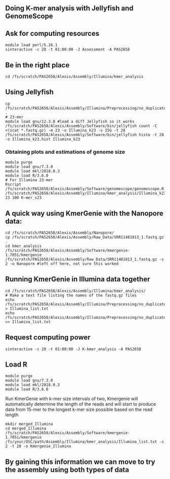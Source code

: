 ## Doing K-mer analysis with Jellyfish and GenomeScope

## Ask for computing resources
```
module load perl/5.26.1
sinteractive -c 28 -t 01:00:00 -J Assessment -A PAS2658
```

## Be in the right place
```
cd /fs/scratch/PAS2658/Alexis/Assembly/Illumina/kmer_analysis
```
## Using Jellyfish
```
cp /fs/scratch/PAS2658/Alexis/Assembly/Illumina/Preprocessing/no_duplicates/*.fastq.gz .
# 23-mer
module load gnu/12.3.0 #load a diff Jellyfish so it works
/fs/scratch/PAS2658/Alexis/Assembly/Software/bin/jellyfish count -C <(zcat *.fastq.gz) -m 23 -o Illumina_k23 -s 25G -t 28
/fs/scratch/PAS2658/Alexis/Assembly/Software/bin/jellyfish histo -t 28 -o Illumina_k23.hist Illumina_k23
```
### Obtaining plots and estimations of genome size
```
module purge
module load gnu/7.3.0
module load mkl/2018.0.3
module load R/3.6.0
# For Illumina 23-mer
Rscript /fs/scratch/PAS2658/Alexis/Assembly/Software/genomescope/genomescope.R  /fs/scratch/PAS2658/Alexis/Assembly/Illumina/kmer_analysis/Illumina_k23.hist 23 100 K-mer_s23
```
## A quick way using KmerGenie with the Nanopore data:
```
cd /fs/scratch/PAS2658/Alexis/Assembly/Nanopore/
cp /fs/scratch/PAS2658/Alexis/Assembly/Raw_Data/SRR11481813_1.fastq.gz .
cd kmer_analysis
/fs/scratch/PAS2658/Alexis/Assembly/Software/kmergenie-1.7051/kmergenie /fs/scratch/PAS2658/Alexis/Assembly/Raw_Data/SRR11481813_1.fastq.gz -s 2 -o Nanopore #left off here, not sure this worked
```
## Running KmerGenie in Illumina data together
```
cd /fs/scratch/PAS2658/Alexis/Assembly/Illumina/kmer_analysis/ 
# Make a text file listing the names of the fastq.gz files
echo /fs/scratch/PAS2658/Alexis/Assembly/Illumina/Preprocessing/no_duplicates/SRR2188474_1_clean_nodup.fastq.gz > Illumina_list.txt
echo /fs/scratch/PAS2658/Alexis/Assembly/Illumina/Preprocessing/no_duplicates/SRR2188474_2_clean_nodup.fastq.gz >> Illumina_list.txt
```
## Request computing power
```
sinteractive -c 28 -t 01:00:00 -J K-kmer_analysis -A PAS2658
```
## Load R
```
module purge
module load gnu/7.3.0
module load mkl/2018.0.3
module load R/3.6.0
```
Run KmerGenie with k-mer size intervals of two, Kmergenie will automatically determine the length of the reads and will start to produce data from 15-mer to the longest k-mer size possible based on the read length
```
mkdir merged_Illumina
cd merged_Illumina
/fs/scratch/PAS2658/Alexis/Assembly/Software/kmergenie-1.7051/kmergenie /fs/your/OSC/path/Assembly/Illumina/kmer_analysis/Illumina_list.txt -s 2 -t 28 -o Kmergenie_Illumina
```
## By gaining this information we can move to try the assembly using both types of data
